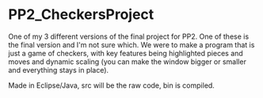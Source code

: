# PP2_CheckersProject
One of my 3 different versions of the final project for PP2. One of these is the final version and I'm not sure which. We were to make a program that is just a game of checkers, with key features being highlighted pieces and moves and dynamic scaling (you can make the window bigger or smaller and everything stays in place).

Made in Eclipse/Java, src will be the raw code, bin is compiled.
